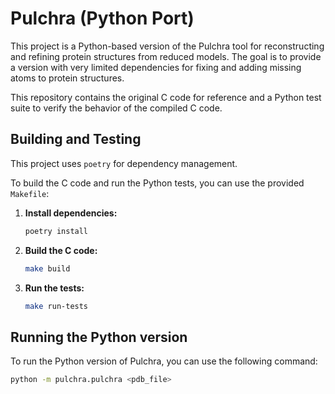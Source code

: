 # Pulchra (Python Port)

This project is a Python-based version of the Pulchra tool for reconstructing and refining protein structures from reduced models. The goal is to provide a version with very limited dependencies for fixing and adding missing atoms to protein structures.

This repository contains the original C code for reference and a Python test suite to verify the behavior of the compiled C code.

## Building and Testing

This project uses `poetry` for dependency management.

To build the C code and run the Python tests, you can use the provided `Makefile`:

1.  **Install dependencies:**
    ```bash
    poetry install
    ```

2.  **Build the C code:**
    ```bash
    make build
    ```

3.  **Run the tests:**
    ```bash
    make run-tests
    ```

## Running the Python version

To run the Python version of Pulchra, you can use the following command:

```bash
python -m pulchra.pulchra <pdb_file>
```
